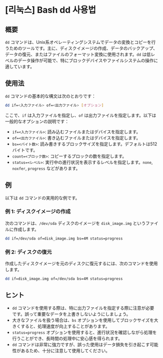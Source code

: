 # [리눅스] Bash dd 사용법

## 概要
`dd` コマンドは、Unix系オペレーティングシステムでデータの変換とコピーを行うためのツールです。主に、ディスクイメージの作成、データのバックアップ、データの復元、またはファイルのフォーマット変換に使用されます。`dd` は低レベルのデータ操作が可能で、特にブロックデバイスやファイルシステムの操作に適しています。

## 使用法
`dd` コマンドの基本的な構文は次のとおりです：

```bash
dd if=<入力ファイル> of=<出力ファイル> [オプション]
```

ここで、`if` は入力ファイルを指定し、`of` は出力ファイルを指定します。以下は一般的なオプションの説明です：

- `if=<入力ファイル>`: 読み込むファイルまたはデバイスを指定します。
- `of=<出力ファイル>`: 書き込むファイルまたはデバイスを指定します。
- `bs=<バイト数>`: 読み書きするブロックサイズを指定します。デフォルトは512バイトです。
- `count=<ブロック数>`: コピーするブロックの数を指定します。
- `status=<レベル>`: 実行中の進行状況を表示するレベルを指定します。`none`, `noxfer`, `progress` などがあります。

## 例
以下は `dd` コマンドの実用的な例です。

### 例 1: ディスクイメージの作成
次のコマンドは、`/dev/sda` ディスクのイメージを `disk_image.img` というファイルに作成します。

```bash
dd if=/dev/sda of=disk_image.img bs=4M status=progress
```

### 例 2: ディスクの復元
作成したディスクイメージを元のディスクに復元するには、次のコマンドを使用します。

```bash
dd if=disk_image.img of=/dev/sda bs=4M status=progress
```

## ヒント
- `dd` コマンドを使用する際は、特に出力ファイルを指定する際に注意が必要です。誤って重要なデータを上書きしないようにしましょう。
- 大きなファイルを扱う場合は、`bs` オプションを使用してブロックサイズを大きくすると、処理速度が向上することがあります。
- `status=progress` オプションを使用すると、進行状況を確認しながら処理を行うことができ、長時間の処理中に安心感を得られます。
- `dd` コマンドは非常に強力ですが、誤った使用はデータ損失を引き起こす可能性があるため、十分に注意して使用してください。